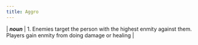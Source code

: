 ```yaml
---
title: Aggro
---
```

| ***noun*** | 1. Enemies target the person with the highest enmity against them. Players gain enmity from doing damage or healing |